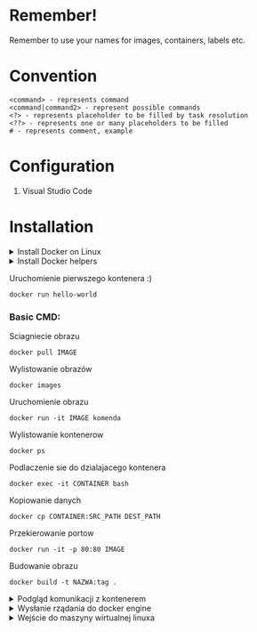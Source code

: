 # Remember!

Remember to use your names for images, containers, labels etc.

# Convention

```
<command> - represents command
<command|command2> - represent possible commands
<?> - represents placeholder to be filled by task resolution
<??> - represents one or many placeholders to be filled 
# - represents comment, example
``` 

# Configuration

1. Visual Studio Code


# Installation

<details><summary>Install Docker on Linux</summary>
<p>

```bash
# Install Docker
curl -fsSL https://get.docker.com | sh

# Install Docker w $HOME jako non-root
curl -fsSL https://get.docker.com/rootless | sh
```

</p>
</details>

<details><summary>Install Docker helpers</summary>
<p>

```bash
# Windows
$ Set-ExecutionPolicy RemoteSigned
$ Install-Module posh-docker
$ Import-Module posh-docker

# Mac
$ brew tap homebrew/completions
$ brew install docker-completion
$ brew install docker-compose-completion

# Linux
$ apt install bash-completion
$ curl https://raw.githubusercontent.com/docker/docker-ce/master/components/cli/contrib/completion/bash/docker -o /etc/bash_completion.d/docker.sh
```

</p>
</details>

Uruchomienie pierwszego kontenera :)
```
docker run hello-world
```

### Basic CMD:

Sciagniecie obrazu
```
docker pull IMAGE
```

Wylistowanie obrazów
```
docker images
```

Uruchomienie obrazu
```
docker run -it IMAGE komenda
```

Wylistowanie kontenerow
```
docker ps
```

Podlaczenie sie do dzialajacego kontenera
```
docker exec -it CONTAINER bash
```

Kopiowanie danych
```
docker cp CONTAINER:SRC_PATH DEST_PATH
```

Przekierowanie portow
```
docker run -it -p 80:80 IMAGE
```

Budowanie obrazu
```
docker build -t NAZWA:tag .
```

<details><summary>Podgląd komunikacji z kontenerem</summary>
<p>

```bash
socat -d -d -t100 \
   -lf /dev/stdout \
   -v UNIX-LISTEN:/var/run/docker.debug,mode=777,reuseaddr,fork \
      UNIX-CONNECT:/var/run/docker.sock
```

```bash
DOCKER_HOST=unix:///var/run/docker.debug docker ps
```

</p>
</details>

<details><summary>Wysłanie rządania do docker engine</summary>
<p>

```bash
curl -sSf --unix-socket /var/run/docker.sock 0/containers/json
```

</p>
</details>

<details><summary>Wejście do maszyny wirtualnej linuxa</summary>
<p>

```bash
# Windows and Mac
docker run -it --rm --privileged --pid=host justincormack/nsenter1
```

</p>
</details>
